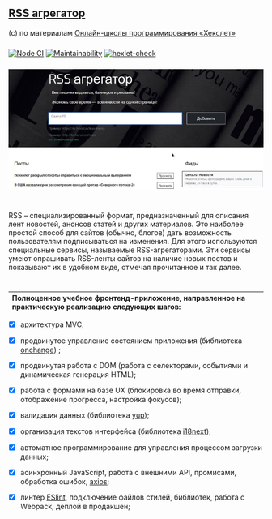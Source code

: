 
## [RSS агрегатор](https://frontend-project-lvl3-rddeveloper2019.vercel.app/)

(с) по материалам [Онлайн-школы программирования «Хекслет»](https://ru.hexlet.io/)

###
[![Node CI](https://github.com/rddeveloper2019/frontend-project-lvl3/actions/workflows/nodejs.yml/badge.svg)](https://github.com/rddeveloper2019/frontend-project-lvl3/actions/workflows/nodejs.yml) [![Maintainability](https://api.codeclimate.com/v1/badges/bb803d42186a15d3560c/maintainability)](https://codeclimate.com/github/rddeveloper2019/frontend-project-lvl3/maintainability) [![hexlet-check](https://github.com/rddeveloper2019/frontend-project-lvl3/actions/workflows/hexlet-check.yml/badge.svg)](https://github.com/rddeveloper2019/frontend-project-lvl3/actions/workflows/hexlet-check.yml) 
###
![](https://raw.githubusercontent.com/rddeveloper2019/publicfiles/main/rss%20aggregator/Aggregator_f45fd.jpg)


#
RSS – специализированный формат, предназначенный для описания лент новостей, анонсов статей и других материалов. Это наиболее простой способ для сайтов (обычно, блогов) дать возможность пользователям подписываться на изменения. Для этого используются специальные сервисы, называемые RSS-агрегаторами. Эти сервисы умеют опрашивать RSS-ленты сайтов на наличие новых постов и показывают их в удобном виде, отмечая прочитанное и так далее.

#

Полноценное учебное фронтенд-приложение, направленное на практическую реализацию следующих шагов:|
| :------------ 

- [x] архитектура MVC; 
- [x] продвинутое управление состоянием приложения (библиотека [onchange](https://www.npmjs.com/package/onchange)) ;
- [x] продвинутая работа с DOM (работа с селекторами, событиями и динамическая генерация HTML);
- [x] работа с формами на базе UX (блокировка во время отправки, отображение прогресса, настройка фокусов); 
- [x] валидация данных (библиотека  [yup](https://www.npmjs.com/package/yup)); 
- [x] организация текстов интерфейса (библиотека [i18next](https://www.i18next.com/)); 
 - [x] автоматное программирование для управления процессом загрузки данных; 
- [x] асинхронный JavaScript, работа с внешними API, промисами, обработка ошибок, [axios](https://axios-http.com/); 
- [x]  линтер [ESlint](https://eslint.org/), подключение файлов стилей, библиотек, работа с Webpack,  деплой в продакшен; 


